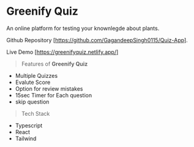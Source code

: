 # Greenify Quiz
An online platform for testing your knownlegde about plants.

Github Repository [https://github.com/GagandeepSingh0115/Quiz-App].

Live Demo [https://greenifyquiz.netlify.app/]

> Features of **Greenify Quiz**
- Multiple Quizzes 
- Evalute Score 
- Option for review mistakes 
- 15sec Timer for Each question
- skip question

> Tech Stack
- Typescript 
- React 
- Tailwind
